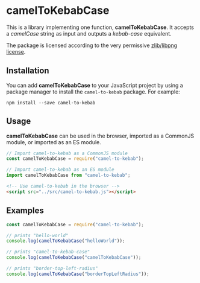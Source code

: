 # camelToKebabCase

This is a library implementing one function, **camelToKebabCase**.
It accepts a _camelCase_ string as input and outputs a _kebab-case_ equivalent.

The package is licensed according to the very permissive
[zlib/libpng license](https://github.com/pineapplemachine/camel-to-kebab-js/blob/master/LICENSE).

## Installation

You can add **camelToKebabCase** to your JavaScript project by using a
package manager to install the `camel-to-kebab` package. For example:

``` text
npm install --save camel-to-kebab
```

## Usage

**camelToKebabCase** can be used in the browser, imported as a CommonJS
module, or imported as an ES module.

``` js
// Import camel-to-kebab as a CommonJS module
const camelToKebabCase = require("camel-to-kebab");
```

``` js
// Import camel-to-kebab as an ES module
import camelToKebabCase from "camel-to-kebab";
```

``` html
<!-- Use camel-to-kebab in the browser -->
<script src="../src/camel-to-kebab.js"></script>
```

## Examples

``` js
const camelToKebabCase = require("camel-to-kebab");

// prints "hello-world"
console.log(camelToKebabCase("helloWorld"));

// prints "camel-to-kebab-case"
console.log(camelToKebabCase("camelToKebabCase"));

// prints "border-top-left-radius"
console.log(camelToKebabCase("borderTopLeftRadius"));
```
